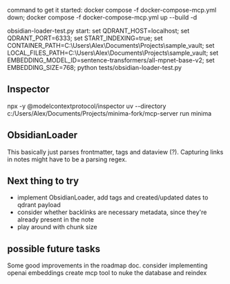 command to get it started: 
    docker compose -f docker-compose-mcp.yml down; docker compose -f docker-compose-mcp.yml up --build -d

obsidian-loader-test.py start:
set QDRANT_HOST=localhost; set QDRANT_PORT=6333; set START_INDEXING=true; set CONTAINER_PATH=C:\Users\Alex\Documents\Projects\sample_vault; set LOCAL_FILES_PATH=C:\Users\Alex\Documents\Projects\sample_vault; set EMBEDDING_MODEL_ID=sentence-transformers/all-mpnet-base-v2; set EMBEDDING_SIZE=768; python tests/obsidian-loader-test.py

## Inspector
npx -y @modelcontextprotocol/inspector uv --directory c:/Users/Alex/Documents/Projects/minima-fork/mcp-server run minima

## ObsidianLoader
This basically just parses frontmatter, tags and dataview (?). Capturing links in notes might have to be a parsing regex. 

## Next thing to try
- implement ObsidianLoader, add tags and created/updated dates to qdrant payload
- consider whether backlinks are necessary metadata, since they're already present in the note
- play around with chunk size

## possible future tasks
Some good improvements in the roadmap doc.
consider implementing openai embeddings
create mcp tool to nuke the database and reindex